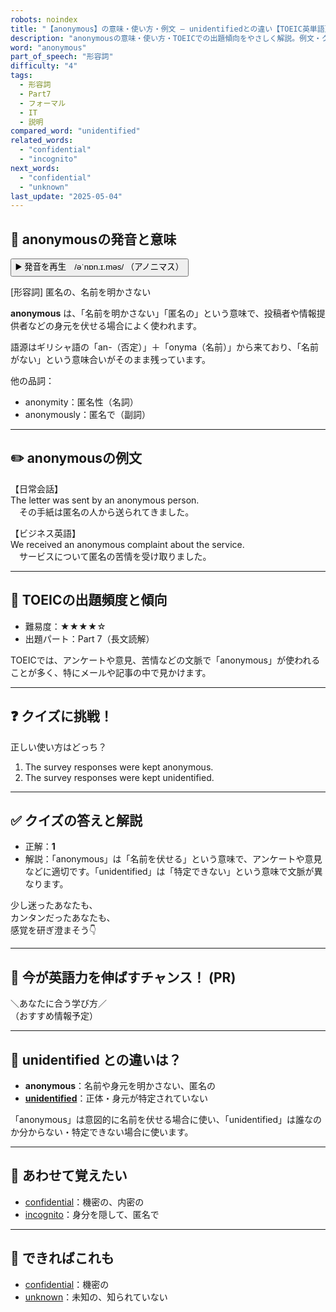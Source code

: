 ```yaml
---
robots: noindex
title: "【anonymous】の意味・使い方・例文 ― unidentifiedとの違い【TOEIC英単語】"
description: "anonymousの意味・使い方・TOEICでの出題傾向をやさしく解説。例文・クイズ付きでunidentifiedとの違いもわかりやすく学べます。"
word: "anonymous"
part_of_speech: "形容詞"
difficulty: "4"
tags:
  - 形容詞
  - Part7
  - フォーマル
  - IT
  - 説明
compared_word: "unidentified"
related_words:
  - "confidential"
  - "incognito"
next_words:
  - "confidential"
  - "unknown"
last_update: "2025-05-04"
---
```


## 🔰 anonymousの発音と意味

<button class="play-audio" onclick="playTTS('anonymous')">
  <span class="play-audio-main">
    ▶️ 発音を再生　/əˈnɒn.ɪ.məs/
  </span>
  <span class="play-audio-sub">
    （アノニマス）
  </span>
</button>

[形容詞] 匿名の、名前を明かさない

**anonymous** は、「名前を明かさない」「匿名の」という意味で、投稿者や情報提供者などの身元を伏せる場合によく使われます。

語源はギリシャ語の「an-（否定）」＋「onyma（名前）」から来ており、「名前がない」という意味合いがそのまま残っています。

他の品詞：  
- anonymity：匿名性（名詞）
- anonymously：匿名で（副詞）

---

## ✏️ anonymousの例文

【日常会話】  
The letter was sent by an anonymous person.  
　その手紙は匿名の人から送られてきました。

【ビジネス英語】  
We received an anonymous complaint about the service.  
　サービスについて匿名の苦情を受け取りました。

---

## 🎯 TOEICの出題頻度と傾向

- 難易度：★★★★☆
- 出題パート：Part 7（長文読解）

TOEICでは、アンケートや意見、苦情などの文脈で「anonymous」が使われることが多く、特にメールや記事の中で見かけます。

---

## ❓ クイズに挑戦！

正しい使い方はどっち？

1. The survey responses were kept anonymous.  
2. The survey responses were kept unidentified.

---

## ✅ クイズの答えと解説

- 正解：**1**
- 解説：「anonymous」は「名前を伏せる」という意味で、アンケートや意見などに適切です。「unidentified」は「特定できない」という意味で文脈が異なります。

少し迷ったあなたも、  
カンタンだったあなたも、  
感覚を研ぎ澄まそう👇️

---

## 🚀 今が英語力を伸ばすチャンス！ (PR)

<div class="info-center">
＼あなたに合う学び方／<br>  
（おすすめ情報予定）
</div>

---

## 🤔  unidentified との違いは？

- **anonymous**：名前や身元を明かさない、匿名の
- **[unidentified](/unidentified)**：正体・身元が特定されていない

「anonymous」は意図的に名前を伏せる場合に使い、「unidentified」は誰なのか分からない・特定できない場合に使います。

---

## 🧩 あわせて覚えたい

- [confidential](/confidential)：機密の、内密の
- [incognito](/incognito)：身分を隠して、匿名で

---

## 📖 できればこれも

- [confidential](/confidential)：機密の
- [unknown](/unknown)：未知の、知られていない

<!-- cvid: aid39_bid03 -->
